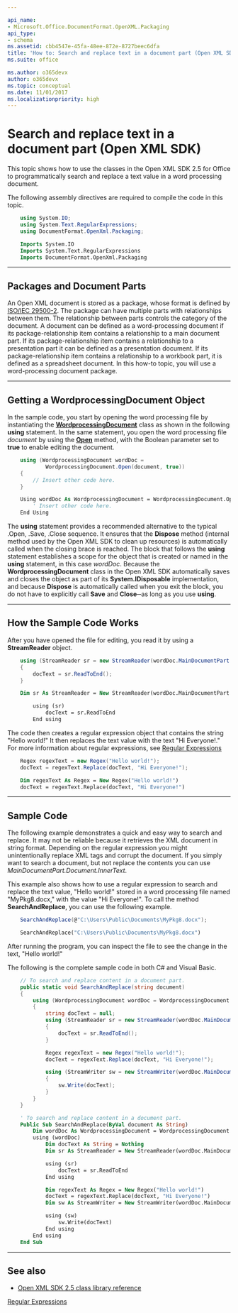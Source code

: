```yaml
---

api_name:
- Microsoft.Office.DocumentFormat.OpenXML.Packaging
api_type:
- schema
ms.assetid: cbb4547e-45fa-48ee-872e-8727beec6dfa
title: 'How to: Search and replace text in a document part (Open XML SDK)'
ms.suite: office

ms.author: o365devx
author: o365devx
ms.topic: conceptual
ms.date: 11/01/2017
ms.localizationpriority: high
---
```

# Search and replace text in a document part (Open XML SDK)

This topic shows how to use the classes in the Open XML SDK 2.5 for
Office to programmatically search and replace a text value in a word
processing document.

The following assembly directives are required to compile the code in
this topic.

```csharp
    using System.IO;
    using System.Text.RegularExpressions;
    using DocumentFormat.OpenXml.Packaging;
```

```vb
    Imports System.IO
    Imports System.Text.RegularExpressions
    Imports DocumentFormat.OpenXml.Packaging
```

--------------------------------------------------------------------------------
## Packages and Document Parts 
An Open XML document is stored as a package, whose format is defined by
[ISO/IEC 29500-2](https://www.iso.org/standard/71691.html). The
package can have multiple parts with relationships between them. The
relationship between parts controls the category of the document. A
document can be defined as a word-processing document if its
package-relationship item contains a relationship to a main document
part. If its package-relationship item contains a relationship to a
presentation part it can be defined as a presentation document. If its
package-relationship item contains a relationship to a workbook part, it
is defined as a spreadsheet document. In this how-to topic, you will use
a word-processing document package.


---------------------------------------------------------------------------------
## Getting a WordprocessingDocument Object 
In the sample code, you start by opening the word processing file by
instantiating the **[WordprocessingDocument](https://msdn.microsoft.com/library/office/documentformat.openxml.packaging.wordprocessingdocument.aspx)** class as shown in
the following **using** statement. In the same
statement, you open the word processing file *document* by using the
**[Open](https://msdn.microsoft.com/library/office/cc562234.aspx)** method, with the Boolean parameter set
to **true** to enable editing the document.

```csharp
    using (WordprocessingDocument wordDoc = 
            WordprocessingDocument.Open(document, true))
    {
        // Insert other code here.
    }
```

```vb
    Using wordDoc As WordprocessingDocument = WordprocessingDocument.Open(document, True)
        ' Insert other code here.
    End Using
```

The **using** statement provides a recommended
alternative to the typical .Open, .Save, .Close sequence. It ensures
that the **Dispose** method (internal method
used by the Open XML SDK to clean up resources) is automatically called
when the closing brace is reached. The block that follows the **using** statement establishes a scope for the
object that is created or named in the **using** statement, in this case *wordDoc*. Because
the **WordprocessingDocument** class in the
Open XML SDK automatically saves and closes the object as part of its
**System.IDisposable** implementation, and
because **Dispose** is automatically called
when you exit the block, you do not have to explicitly call **Save** and **Close**─as
long as you use **using**.


--------------------------------------------------------------------------------
## How the Sample Code Works 
After you have opened the file for editing, you read it by using a **StreamReader** object.

```csharp
    using (StreamReader sr = new StreamReader(wordDoc.MainDocumentPart.GetStream()))
    {
        docText = sr.ReadToEnd();
    }
```

```vb
    Dim sr As StreamReader = New StreamReader(wordDoc.MainDocumentPart.GetStream)

        using (sr)
            docText = sr.ReadToEnd
        End using
```

The code then creates a regular expression object that contains the
string "Hello world!" It then replaces the text value with the text "Hi
Everyone!." For more information about regular expressions, see [Regular
Expressions](https://msdn.microsoft.com/library/hs600312.aspx)

```csharp
    Regex regexText = new Regex("Hello world!");
    docText = regexText.Replace(docText, "Hi Everyone!");
```

```vb
    Dim regexText As Regex = New Regex("Hello world!")
    docText = regexText.Replace(docText, "Hi Everyone!")
```

--------------------------------------------------------------------------------
## Sample Code 
The following example demonstrates a quick and easy way to search and
replace. It may not be reliable because it retrieves the XML document in
string format. Depending on the regular expression you might
unintentionally replace XML tags and corrupt the document. If you simply
want to search a document, but not replace the contents you can use
*MainDocumentPart.Document.InnerText*.

This example also shows how to use a regular expression to search and
replace the text value, "Hello world!" stored in a word processing file
named "MyPkg8.docx," with the value "Hi Everyone!". To call the method
**SearchAndReplace**, you can use the following
example.

```csharp
    SearchAndReplace(@"C:\Users\Public\Documents\MyPkg8.docx");
```

```vb
    SearchAndReplace("C:\Users\Public\Documents\MyPkg8.docx")
```

After running the program, you can inspect the file to see the change in
the text, "Hello world!"

The following is the complete sample code in both C\# and Visual Basic.

```csharp
    // To search and replace content in a document part.
    public static void SearchAndReplace(string document)
    {
        using (WordprocessingDocument wordDoc = WordprocessingDocument.Open(document, true))
        {
            string docText = null;
            using (StreamReader sr = new StreamReader(wordDoc.MainDocumentPart.GetStream()))
            {
                docText = sr.ReadToEnd();
            }

            Regex regexText = new Regex("Hello world!");
            docText = regexText.Replace(docText, "Hi Everyone!");

            using (StreamWriter sw = new StreamWriter(wordDoc.MainDocumentPart.GetStream(FileMode.Create)))
            {
                sw.Write(docText);
            }
        }
    }
```

```vb
    ' To search and replace content in a document part. 
    Public Sub SearchAndReplace(ByVal document As String)
        Dim wordDoc As WordprocessingDocument = WordprocessingDocument.Open(document, True)
        using (wordDoc)
            Dim docText As String = Nothing
            Dim sr As StreamReader = New StreamReader(wordDoc.MainDocumentPart.GetStream)

            using (sr)
                docText = sr.ReadToEnd
            End using

            Dim regexText As Regex = New Regex("Hello world!")
            docText = regexText.Replace(docText, "Hi Everyone!")
            Dim sw As StreamWriter = New StreamWriter(wordDoc.MainDocumentPart.GetStream(FileMode.Create))

            using (sw)
                sw.Write(docText)
            End using
        End using
    End Sub
```

--------------------------------------------------------------------------------
## See also 


- [Open XML SDK 2.5 class library reference](/dotnet/api/overview/openxml/)

[Regular Expressions](https://msdn.microsoft.com/library/hs600312.aspx)
